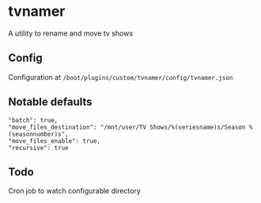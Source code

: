 # tvnamer

A utility to rename and move tv shows

## Config

Configuration at `/boot/plugins/custom/tvnamer/config/tvnamer.json`

## Notable defaults

    "batch": true,
    "move_files_destination": "/mnt/user/TV Shows/%(seriesname)s/Season %(seasonnumber)s",
    "move_files_enable": true,
    "recursive": true

## Todo

Cron job to watch configurable directory
